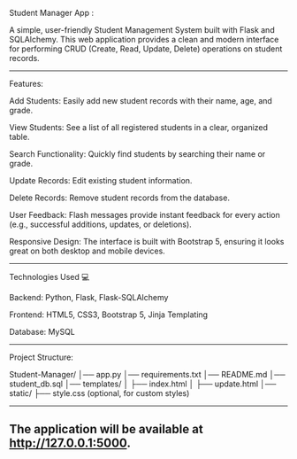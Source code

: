 Student Manager App :

A simple, user-friendly Student Management System built with Flask and SQLAlchemy. This web application provides a clean and modern interface for performing CRUD (Create, Read, Update, Delete) operations on student records.

---------------------------------------------------------------------------------------------------------------------------------------------

Features:

Add Students: Easily add new student records with their name, age, and grade.

View Students: See a list of all registered students in a clear, organized table.

Search Functionality: Quickly find students by searching their name or grade.

Update Records: Edit existing student information.

Delete Records: Remove student records from the database.

User Feedback: Flash messages provide instant feedback for every action (e.g., successful additions, updates, or deletions).

Responsive Design: The interface is built with Bootstrap 5, ensuring it looks great on both desktop and mobile devices.

--------------------------------------------------------------------------------------------------------------------------------------------

Technologies Used 💻

Backend: Python, Flask, Flask-SQLAlchemy

Frontend: HTML5, CSS3, Bootstrap 5, Jinja Templating

Database: MySQL

---------------------------------------------------------------------------------------------------------------------------------------------
Project Structure:

Student-Manager/
│── app.py
│── requirements.txt
│── README.md
│── student_db.sql
│── templates/
│   ├── index.html
│   ├── update.html
│── static/
    ├── style.css   (optional, for custom styles)


---------------------------------------------------------------------------------------------------------------------------------------------
The application will be available at http://127.0.0.1:5000.
---------------------------------------------------------------------------------------------------------------------------------------------
